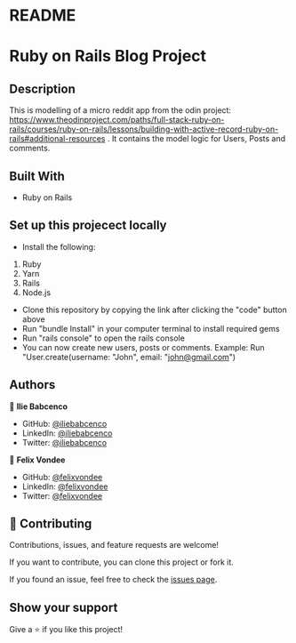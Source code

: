 # README

# Ruby on Rails Blog Project

## Description

This is modelling of a micro reddit app from the odin project: https://www.theodinproject.com/paths/full-stack-ruby-on-rails/courses/ruby-on-rails/lessons/building-with-active-record-ruby-on-rails#additional-resources . It contains the model logic for Users, Posts and comments.

## Built With

- Ruby on Rails

## Set up this projecect locally
- Install the following:
1. Ruby
2. Yarn
3. Rails
4. Node.js

- Clone this repository by copying the link after clicking the "code" button above
- Run "bundle Install" in your computer terminal to install required gems
- Run "rails console" to open the rails console
- You can now create new users, posts or comments. Example: Run "User.create(username: "John", email: "john@gmail.com")

## Authors

👤 **Ilie Babcenco**

- GitHub: [@iliebabcenco](https://github.com/iliebabcenco)
- LinkedIn: [@iliebabcenco](https://www.linkedin.com/in/ilie-babcenco-72459a1b1/)
- Twitter: [@iliebabcenco](https://twitter.com/BabcencoIlie)

👤 **Felix Vondee**

- GitHub: [@felixvondee](https://github.com/felix-vondee)
- LinkedIn: [@felixvondee](https://www.linkedin.com/in/felix-vondee-b8a280202/)
- Twitter: [@felixvondee](https://twitter.com/felix_vondee)

## 🤝 Contributing

Contributions, issues, and feature requests are welcome!

If you want to contribute, you can clone this project or fork it.

If you found an issue, feel free to check the [issues page](https://github.com/iliebabcenco/blog-rails-app/issues).

## Show your support

Give a ⭐️ if you like this project!
